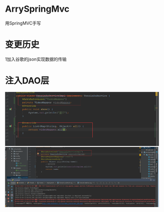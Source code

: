 # ArrySpringMvc
用SpringMVC手写

# 变更历史
 1加入谷歌的json实现数据的传输
# 注入DAO层
![image](https://github.com/ArryLuo/ArrySpringMvc/blob/master/img/QzpcVXNlcnNcTFVPWlVCQU5HXEFwcERhdGFcUm9hbWluZ1xEaW5nVGFsa1wyNDQ0OTU5MDFfdjJcSW1hZ2VGaWxlc1xBMTdGODlFQi0zRDhCLTQ3NWMtQTAyNy1CQTdDNzkzM0MwNUMucG5n.png)
![image](https://github.com/ArryLuo/ArrySpringMvc/blob/master/img/QzpcVXNlcnNcTFVPWlVCQU5HXEFwcERhdGFcUm9hbWluZ1xEaW5nVGFsa1wyNDQ0OTU5MDFfdjJcSW1hZ2VGaWxlc1xCRUUzNDkzQS1DRjEzLTQ1YTAtOEZEMi1ERkNEMUU5MkE0M0EucG5n.png)
      
